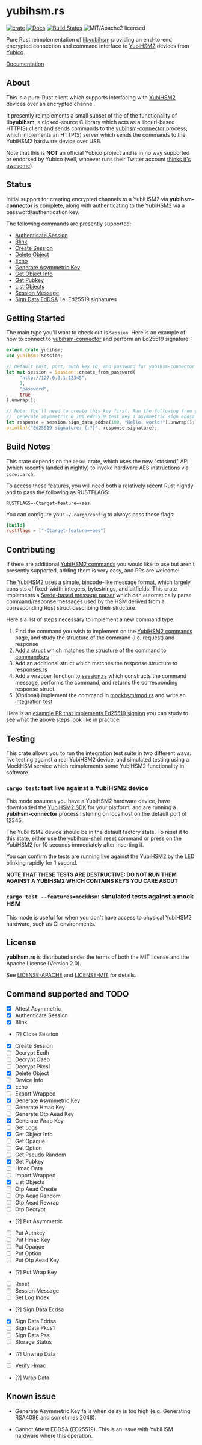 # yubihsm.rs

[![crate][crate-image]][crate-link]
[![Docs][docs-image]][docs-link]
[![Build Status][build-image]][build-link]
![MIT/Apache2 licensed][license-image]

[crate-image]: https://img.shields.io/crates/v/yubihsm.svg
[crate-link]: https://crates.io/crates/yubihsm
[docs-image]: https://docs.rs/yubihsm/badge.svg
[docs-link]: https://docs.rs/yubihsm/
[build-image]: https://circleci.com/gh/tendermint/yubihsm-rs.svg?style=shield
[build-link]: https://circleci.com/gh/tendermint/yubihsm-rs
[license-image]: https://img.shields.io/badge/license-MIT/Apache2.0-blue.svg

Pure Rust reimplementation of [libyubihsm] providing an end-to-end encrypted
connection and command interface to [YubiHSM2] devices from [Yubico].

[Documentation][docs-link]

[libyubihsm]: https://developers.yubico.com/YubiHSM2/Component_Reference/libyubihsm/
[YubiHSM2]: https://www.yubico.com/products/yubihsm/
[Yubico]: https://www.yubico.com/

## About

This is a pure-Rust client which supports interfacing with [YubiHSM2] devices
over an encrypted channel.

It presently reimplements a small subset of the of the functionality of
**libyubihsm**, a closed-source C library which acts as a libcurl-based HTTP(S)
client and sends commands to the [yubihsm-connector] process, which implements
an HTTP(S) server which sends the commands to the YubiHSM2 hardware device over
USB.

Note that this is **NOT** an official Yubico project and is in no way supported
or endorsed by Yubico (well, whoever runs their Twitter account
[thinks it's awesome])

[yubihsm-connector]: https://developers.yubico.com/YubiHSM2/Component_Reference/yubihsm-connector/
[thinks it's awesome]: https://twitter.com/Yubico/status/971186516796915712

## Status

Initial support for creating encrypted channels to a YubiHSM2 via
**yubihsm-connector** is complete, along with authenticating to the
YubiHSM2 via a password/authentication key.

The following commands are presently supported:

* [Authenticate Session](https://developers.yubico.com/YubiHSM2/Commands/Authenticate_Session.html)
* [Blink](https://developers.yubico.com/YubiHSM2/Commands/Blink.html)
* [Create Session](https://developers.yubico.com/YubiHSM2/Commands/Create_Session.html)
* [Delete Object](https://developers.yubico.com/YubiHSM2/Commands/Delete_Object.html)
* [Echo](https://developers.yubico.com/YubiHSM2/Commands/Echo.html)
* [Generate Asymmetric Key](https://developers.yubico.com/YubiHSM2/Commands/Generate_Asymmetric_Key.html)
* [Get Object Info](https://developers.yubico.com/YubiHSM2/Commands/Get_Object_Info.html)
* [Get Pubkey](https://developers.yubico.com/YubiHSM2/Commands/Get_Pubkey.html)
* [List Objects](https://developers.yubico.com/YubiHSM2/Commands/List_Objects.html)
* [Session Message](https://developers.yubico.com/YubiHSM2/Commands/Session_Message.html)
* [Sign Data EdDSA](https://developers.yubico.com/YubiHSM2/Commands/Sign_Data_Eddsa.html) i.e. Ed25519 signatures

## Getting Started

The main type you'll want to check out is `Session`. Here is an example of
how to connect to [yubihsm-connector] and perform an Ed25519 signature:

```rust
extern crate yubihsm;
use yubihsm::Session;

// Default host, port, auth key ID, and password for yubihsm-connector
let mut session = Session::create_from_password(
     "http://127.0.0.1:12345",
     1,
     "password",
     true
).unwrap();

// Note: You'll need to create this key first. Run the following from yubihsm-shell:
// `generate asymmetric 0 100 ed25519_test_key 1 asymmetric_sign_eddsa ed25519`
let response = session.sign_data_eddsa(100, "Hello, world!").unwrap();
println!("Ed25519 signature: {:?}", response.signature);
```

## Build Notes

This crate depends on the `aesni` crate, which uses the new "stdsimd" API
(which recently landed in nightly) to invoke hardware AES instructions via
`core::arch`.

To access these features, you will need both a relatively recent
Rust nightly and to pass the following as RUSTFLAGS:

```
RUSTFLAGS=-Ctarget-feature=+aes`
```

You can configure your `~/.cargo/config` to always pass these flags:

```toml
[build]
rustflags = ["-Ctarget-feature=+aes"]
```

## Contributing

If there are additional [YubiHSM2 commands] you would like to use but aren't
presently supported, adding them is very easy, and PRs are welcome!

The YubiHSM2 uses a simple, bincode-like message format, which largely consists
of fixed-width integers, bytestrings, and bitfields. This crate implements a
[Serde-based message parser] which can automatically parse command/response
messages used by the HSM derived from a corresponding Rust struct describing
their structure.

Here's a list of steps necessary to implement a new command type:

1. Find the command you wish to implement on the [YubiHSM2 commands] page, and
   study the structure of the command (i.e. request) and response
2. Add a struct which matches the structure of the command to [commands.rs]
3. Add an additional struct which matches the response structure to [responses.rs]
4. Add a wrapper function to [session.rs] which constructs the command message,
   performs the command, and returns the corresponding response struct.
5. (Optional) Implement the command in [mockhsm/mod.rs] and write an
   [integration test]

Here is an [example PR that implements Ed25519 signing] you can study to see
what the above steps look like in practice.

[YubiHSM2 commands]: https://developers.yubico.com/YubiHSM2/Commands/
[Serde-based message parser]: https://github.com/tendermint/yubihsm-rs/tree/master/src/serializers
[commands.rs]: https://github.com/tendermint/yubihsm-rs/blob/master/src/commands.rs
[responses.rs]: https://github.com/tendermint/yubihsm-rs/blob/master/src/responses.rs
[session.rs]: https://github.com/tendermint/yubihsm-rs/blob/master/src/session.rs
[mockhsm/mod.rs]: https://github.com/tendermint/yubihsm-rs/blob/master/src/mockhsm/mod.rs
[integration test]:  https://github.com/tendermint/yubihsm-rs/blob/master/tests/integration.rs
[example PR that implements Ed25519 signing]: https://github.com/tendermint/yubihsm-rs/pull/11/files

## Testing

This crate allows you to run the integration test suite in two different ways:
live testing against a real YubiHSM2 device, and simulated testing using
a MockHSM service which reimplements some YubiHSM2 functionality in software.

### `cargo test`: test live against a YubiHSM2 device

This mode assumes you have a YubiHSM2 hardware device, have downloaded the
[YubiHSM2 SDK] for your platform, and are running a **yubihsm-connector**
process listening on localhost on the default port of 12345.

The YubiHSM2 device should be in the default factory state. To reset it to this
state, either use the [yubihsm-shell reset] command or press on the YubiHSM2 for
10 seconds immediately after inserting it.

You can confirm the tests are running live against the YubiHSM2 by the LED
blinking rapidly for 1 second.

**NOTE THAT THESE TESTS ARE DESTRUCTIVE: DO NOT RUN THEM AGAINST A YUBIHSM2
WHICH CONTAINS KEYS YOU CARE ABOUT**

[YubiHSM2 SDK]: https://developers.yubico.com/YubiHSM2/Releases/
[yubihsm-shell reset]: https://developers.yubico.com/YubiHSM2/Commands/Reset.html

### `cargo test --features=mockhsm`: simulated tests against a mock HSM

This mode is useful for when you don't have access to physical YubiHSM2
hardware, such as CI environments.

## License

**yubihsm.rs** is distributed under the terms of both the MIT license and
the Apache License (Version 2.0).

See [LICENSE-APACHE](LICENSE-APACHE) and [LICENSE-MIT](LICENSE-MIT) for details.


## Command supported and TODO

- [X] Attest Asymmetric
- [X] Authenticate Session
- [X] Blink
- [?] Close Session
- [X] Create Session
- [ ] Decrypt Ecdh
- [ ] Decrypt Oaep
- [ ] Decrypt Pkcs1
- [X] Delete Object
- [ ] Device Info
- [X] Echo
- [ ] Export Wrapped
- [X] Generate Asymmetric Key
- [ ] Generate Hmac Key
- [ ] Generate Otp Aead Key
- [X] Generate Wrap Key
- [ ] Get Logs
- [X] Get Object Info
- [ ] Get Opaque
- [ ] Get Option
- [ ] Get Pseudo Random
- [X] Get Pubkey
- [ ] Hmac Data
- [ ] Import Wrapped
- [X] List Objects
- [ ] Otp Aead Create
- [ ] Otp Aead Random
- [ ] Otp Aead Rewrap
- [ ] Otp Decrypt
- [?] Put Asymmetric
- [ ] Put Authkey
- [ ] Put Hmac Key
- [ ] Put Opaque
- [ ] Put Option
- [ ] Put Otp Aead Key
- [?] Put Wrap Key
- [ ] Reset
- [ ] Session Message
- [ ] Set Log Index
- [?] Sign Data Ecdsa
- [X] Sign Data Eddsa
- [ ] Sign Data Pkcs1
- [ ] Sign Data Pss
- [ ] Storage Status
- [?] Unwrap Data
- [ ] Verify Hmac
- [?] Wrap Data

## Known issue

- Generate Asymmetric Key fails when delay is too high (e.g. Generating RSA4096 and sometimes 2048).

- Cannot Attest EDDSA (ED25519). This is an issue with YubiHSM hardware where this operation.